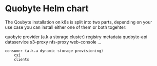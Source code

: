 # Quobyte Helm chart

The Qoubyte installation on k8s is split into two parts, depending on 
your use case you can install either one of them or both togehter:

quobyte
	provider (a.k.a storage cluster)
		registry
		metadata
		quobyte-api
		dataservice	
		s3-proxy
		nfs-proxy
		web-console
		...

		
	consumer (a.k.a dynamic storage provisioning)
		csi
		clients


